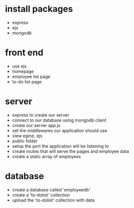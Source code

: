 # install packages
* express
* ejs
* mongodb

# front end
* use ejs
* homepage
* employee list page
* to-do list page

# server
* express to create our server
* connect to our database using mongodb client
* create our server app.js
* set the middlewares our application should use 
* view egine, ejs
* public folder
* setup the port the application will be listening to
* create routes that will serve the pages and employee data
* create a static array of employees

# database
* create a database called 'employeedb'
* create a 'to-dolist' collection 
* upload the 'to-dolist' collection with data